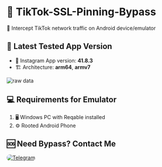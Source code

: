 # 🔐 TikTok-SSL-Pinning-Bypass
📡 Intercept TikTok network traffic on Android device/emulator

## 📌 Latest Tested App Version
- 🎯 Instagram App version: **41.8.3**
- 🏗️ Architecture: **arm64**, **armv7**

![raw data](https://raw.githubusercontent.com/SHAJON-404/TikTok-SSL-Pinning-Bypass/main/IMAGE/tiktok_v41.jpg)

## 💻 Requirements for Emulator
1. 🖥️ Windows PC with Reqable installed   
3. ⚙️ Rooted Android Phone 

## 🆘 Need Bypass? Contact Me
<p align="left">
  <a href="https://t.me/DarknessKing999" target="_blank">
    <img src="https://img.shields.io/badge/💬_Chat_on_Telegram-2CA5E0?style=for-the-badge&logo=telegram&logoColor=white&labelColor=121212&color=26A5E4&logoWidth=20" alt="Telegram" style="border-radius: 8px;"/>
  </a>
</p>
